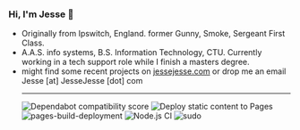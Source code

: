 ### Hi, I'm Jesse 🫡
- Originally from Ipswitch, England. former Gunny, Smoke,  Sergeant First Class.
- A.A.S. info systems, B.S. Information Technology, CTU. Currently working in a tech support role while I finish a masters degree.
- might find some recent projects on [jessejesse.com](https://jessejesse.com) or drop me an email Jesse [at] JesseJesse [dot] com<hr>
![Dependabot compatibility score](https://dependabot-badges.githubapp.com/badges/compatibility_score?dependency-name=@babel/traverse&package-manager=npm_and_yarn&previous-version=7.22.5&new-version=7.23.2)
![Deploy static content to Pages](https://github.com/sudo-self/sudo-self/actions/workflows/static.yml/badge.svg)
![pages-build-deployment](https://github.com/sudo-self/link-in-bio/actions/workflows/pages/pages-build-deployment/badge.svg)
![Node.js CI](https://github.com/sudo-self/xo.JesseJesse.com/actions/workflows/node.js.yml/badge.svg?branch=main)
![sudo](https://github.com/sudo-self/sudo-self/assets/119916323/1a759590-b554-4ce3-88a1-4fe5f278b915)





